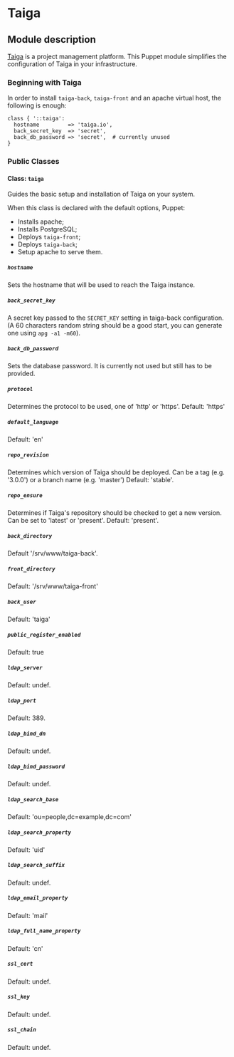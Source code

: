 # Taiga

## Module description

[Taiga](https://taiga.io/) is a project management platform.
This Puppet module simplifies the configuration of Taiga in your infrastructure.

### Beginning with Taiga

In order to install `taiga-back`, `taiga-front` and an apache virtual host, the following is enough:

~~~puppet
class { '::taiga':
  hostname         => 'taiga.io',
  back_secret_key  => 'secret',
  back_db_password => 'secret',  # currently unused
}
~~~

### Public Classes

#### Class: `taiga`

Guides the basic setup and installation of Taiga on your system.

When this class is declared with the default options, Puppet:

* Installs apache;
* Installs PostgreSQL;
* Deploys `taiga-front`;
* Deploys `taiga-back`;
* Setup apache to serve them.

##### `hostname`

Sets the hostname that will be used to reach the Taiga instance.

##### `back_secret_key`

A secret key passed to the `SECRET_KEY` setting in taiga-back configuration. (A 60 characters random string should be a good start, you can generate one using `apg -a1 -m60`).

##### `back_db_password`

Sets the database password.  It is currently not used but still has to be provided.

##### `protocol`

Determines the protocol to be used, one of 'http' or 'https'.
Default: 'https'

##### `default_language`

Default: 'en'

##### `repo_revision`

Determines which version of Taiga should be deployed.
Can be a tag (e.g. '3.0.0') or a branch name (e.g. 'master')
Default: 'stable'.

##### `repo_ensure`

Determines if Taiga's repository should be checked to get a new version.  Can be set to 'latest' or 'present'.
Default: 'present'.

##### `back_directory`

Default '/srv/www/taiga-back'.

##### `front_directory`

Default: '/srv/www/taiga-front'

##### `back_user`

Default: 'taiga'

##### `public_register_enabled`

Default: true

##### `ldap_server`

Default: undef.

##### `ldap_port`

Default: 389.

##### `ldap_bind_dn`

Default: undef.

##### `ldap_bind_password`

Default: undef.

##### `ldap_search_base`

Default: 'ou=people,dc=example,dc=com'

##### `ldap_search_property`

Default: 'uid'

##### `ldap_search_suffix`

Default: undef.

##### `ldap_email_property`

Default: 'mail'

##### `ldap_full_name_property`

Default: 'cn'

##### `ssl_cert`

Default: undef.

##### `ssl_key`

Default: undef.

##### `ssl_chain`

Default: undef.

